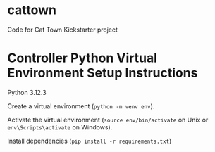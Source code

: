 # cattown
Code for Cat Town Kickstarter project

# Controller Python Virtual Environment Setup Instructions
Python 3.12.3

Create a virtual environment (`python -m venv env`).

Activate the virtual environment (`source env/bin/activate` on Unix or `env\Scripts\activate` on Windows).

Install dependencies (`pip install -r requirements.txt`)

